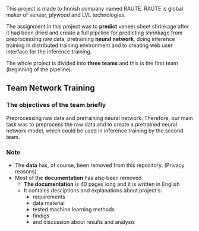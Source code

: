 This project is made to finnish company named RAUTE. RAUTE is global maker of veneer, plywood and LVL technologies. 

The assignment in this project was to **predict** veneer sheet shrinkage after it had been dried and create a full pipeline for predicting shrinkage from preprocessing raw data, pretraining **neural network**, doing inference training in distributed training environment and to creating web user interface for the inference training. 

The whole project is divided into **three teams** and this is the first team (beginning of the pipeline).

## Team Network Training

### The objectives of the team briefly
Preprocessing raw data and pretraining neural network. Therefore, our main task was to preprocess the raw data and to create a pretrained neural network model, which could be used in inference training by the second team.


### Note
- The **data** has, of course, been removed from this repository. (Privacy reasons)
- Most of the **documentation** has also been removed.
  - **The documentation** is 40 pages long and it is written in English
  - It contains desciptions and explanations about project's: 
    - requirements 
    - data material 
    - tested machine learning methods 
    - findigs 
    - and discussion about results and analysis
